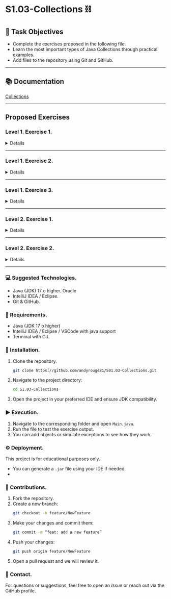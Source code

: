 # S1.03-Collections ⛓️

## 🧾 Task Objectives

  - Complete the exercises proposed in the following file.
  - Learn the most important types of Java Collections through practical examples.
  - Add files to the repository using Git and GitHub.

---

## 📚 Documentation

[Collections](https://docs.oracle.com/javase/tutorial/collections/interfaces/index.html)

---


## Proposed Exercises

### Level 1. Exercise 1.

<details>
Create a class named `Month` with an attribute `name` (which stores the name of the month). Add 11 `Month` objects (each with a different value) to an `ArrayList`, **excluding** the one with the name `"August"`.  
Then insert `"August"` into the correct position and verify that the `ArrayList` maintains the correct order.

Convert the `ArrayList` to a `HashSet` and confirm that it does not allow duplicates.

Finally, iterate through the collection using both a `for` loop and an `Iterator`.
</details>

---

### Level 1. Exercise 2.

<details>

Create and populate a `List<Integer>`.  
Create a second `List<Integer>` and insert the elements of the first list in reverse order.  
Use a `ListIterator` to read elements from the first list and insert them into the second.


</details>

---

### Level 1. Exercise 3.

<details>
Read the file `countries.txt` (check the `resources` section), which contains country-capital pairs.  
The program must read the file and store the data in a `HashMap<String, String>`. Then, it should ask for the user's name and display a random country from the `HashMap`.

The user must type the capital of the displayed country. If the answer is correct, they get one point.  
This is repeated 10 times. After all questions, the user's name and final score are saved in a file called `classification.txt`.
</details>
  
---

### Level 2. Exercise 1.

<details>

Create a class called `Restaurant` with two attributes: `name` (String) and `rating` (int).  
Implement the necessary methods to ensure that duplicate `Restaurant` objects (same name and same rating) **cannot** be added to a `HashSet`.

> ⚠️ Important: A restaurant can have the same name as another but **must have a different rating**.


</details>

---

### Level 2. Exercise 2.

<details>

Using the class from the previous exercise, create the necessary implementation so that `Restaurant` objects are sorted by name and by rating in **descending** order.

Example
- name: restaurant1, rating: 8
name: restaurant1, rating: 7

</details>

---

### 💻 Suggested Technologies.

  - Java (JDK) 17 o higher. Oracle
  - IntelliJ IDEA /  Eclipse.
  - Git & GitHub.

### 🤖 Requirements.

 - Java (JDK 17 o higher)
 - IntelliJ IDEA / Eclipse / VSCode with java support
 - Terminal with Git.

### 🚀 Installation.

1. Clone the repository.
	```bash
	git clone https://github.com/andyrouge81/S01.03-Collections.git

2. Navigate to the project directory:
	```bash
	cd S1.03-Collections

3. Open the project in your preferred IDE and ensure JDK compatibility.

   
### ▶️ Execution.

1. Navigate to the corresponding folder and open `Main.java`.
2. Run the file to test the exercise output.
3. You can add objects or simulate exceptions to see how they work.


### ⚙️ Deployment.

This project is for educational purposes only.

- You can generate a `.jar` file using your IDE if needed.
- 
### 🤝 Contributions.

1. Fork the repository.
2. Create a new branch:
	```bash
	git checkout -b feature/NewFeature
3. Make your changes and commit them:
	```bash 
	git commit -m “feat: add a new feature”
4. Push your changes:
	```bash
	git push origin feature/NewFeature
5. Open a pull request and we will review it.

### 💌 Contact.

For questions or suggestions, feel free to open an _Issue_ or reach out via the GitHub profile.




